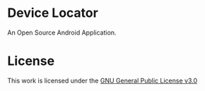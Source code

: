 # Device Locator
An Open Source Android Application.

# License
This work is licensed under the [GNU General Public License v3.0](https://www.gnu.org/licenses/gpl-3.0.en.html)
